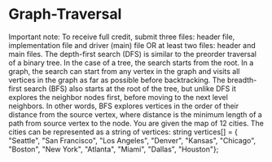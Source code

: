 # Graph-Traversal
Important note: To receive full credit, submit three files: header file, implementation file and driver (main) file OR at least two files: header and main files.  The depth-first search (DFS) is similar to the preorder traversal of a binary tree. In the case of a tree, the search starts from the root. In a graph, the search can start from any vertex in the graph and visits all vertices in the graph as far as possible before backtracking.  The breadth-first search (BFS) also starts at the root of the tree, but unlike DFS it explores the neighbor nodes first, before moving to the next level neighbors.  In other words, BFS explores vertices in the order of their distance from the source vertex, where distance is the minimum length of a path from source vertex to the node.  You are given the map of 12 cities. The cities can be represented as a string of vertices:  string vertices[] = { "Seattle", "San Francisco", "Los Angeles", "Denver", "Kansas", "Chicago", "Boston", "New York", "Atlanta", "Miami", "Dallas", "Houston"};
